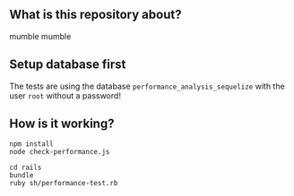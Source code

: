 ## What is this repository about?

mumble mumble

## Setup database first

The tests are using the database `performance_analysis_sequelize` with the user `root` without a password!

## How is it working?

    npm install
    node check-performance.js

    cd rails
    bundle
    ruby sh/performance-test.rb
